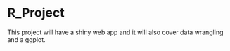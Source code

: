 # R_Project
This project will have a shiny web app and it will also cover data wrangling and a ggplot.
